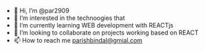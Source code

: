 - 👋 Hi, I’m @par2909
- 👀 I’m interested in the technoogies that 
- 🌱 I’m currently learning WEB development with REACTjs 
- 💞️ I’m looking to collaborate on projects working based on REACT
- 📫 How to reach me parishbindal@gmial.com

<!---
par2909/par2909 is a ✨ special ✨ repository because its `README.md` (this file) appears on your GitHub profile.
You can click the Preview link to take a look at your changes.
--->
